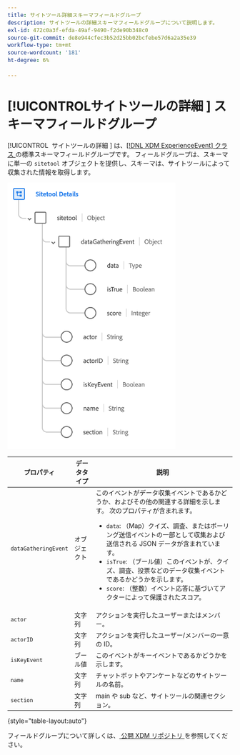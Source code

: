 ```yaml
---
title: サイトツール詳細スキーマフィールドグループ
description: サイトツールの詳細スキーマフィールドグループについて説明します。
exl-id: 472c0a3f-efda-49af-9490-f2de90b348c0
source-git-commit: de8e944cfec3b52d25bb02bcfebe57d6a2a35e39
workflow-type: tm+mt
source-wordcount: '181'
ht-degree: 6%

---
```


# [!UICONTROL &#x200B; サイトツールの詳細 &#x200B;] スキーマフィールドグループ

[!UICONTROL &#x200B; サイトツールの詳細 &#x200B;] は、[[!DNL XDM ExperienceEvent]  クラス ](../../classes/experienceevent.md) の標準スキーマフィールドグループです。 フィールドグループは、スキーマに単一の `sitetool` オブジェクトを提供し、スキーマは、サイトツールによって収集された情報を取得します。

![ フィールドグループ構造 ](../../images/field-groups/sitetool-details.png)

| プロパティ | データタイプ | 説明 |
| --- | --- | --- |
| `dataGatheringEvent` | オブジェクト | このイベントがデータ収集イベントであるかどうか、およびその他の関連する詳細を示します。 次のプロパティが含まれます。<ul><li>`data`: （Map）クイズ、調査、またはポーリング送信イベントの一部として収集および送信される JSON データが含まれています。</li><li>`isTrue`: （ブール値）このイベントが、クイズ、調査、投票などのデータ収集イベントであるかどうかを示します。</li><li>`score`: （整数）イベント応答に基づいてアクターによって保護されたスコア。</li></ul> |
| `actor` | 文字列 | アクションを実行したユーザーまたはメンバー。 |
| `actorID` | 文字列 | アクションを実行したユーザー/メンバーの一意の ID。 |
| `isKeyEvent` | ブール値 | このイベントがキーイベントであるかどうかを示します。 |
| `name` | 文字列 | チャットボットやアンケートなどのサイトツールの名前。 |
| `section` | 文字列 | main や sub など、サイトツールの関連セクション。 |

{style="table-layout:auto"}

フィールドグループについて詳しくは、[ 公開 XDM リポジトリ ](https://github.com/adobe/xdm/blob/master/components/fieldgroups/experience-event/industry-verticals/experienceevent-healthcare-sitetool.schema.json) を参照してください。
